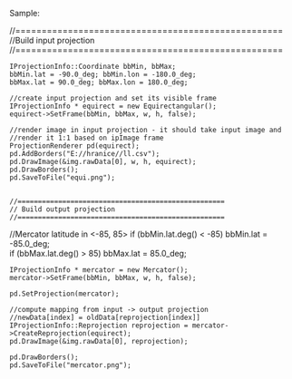 
Sample:

//===================================================
	//Build input projection
	//===================================================

	IProjectionInfo::Coordinate bbMin, bbMax;
	bbMin.lat = -90.0_deg; bbMin.lon = -180.0_deg;	
	bbMax.lat = 90.0_deg; bbMax.lon = 180.0_deg;
	
	//create input projection and set its visible frame
	IProjectionInfo * equirect = new Equirectangular();
	equirect->SetFrame(bbMin, bbMax, w, h, false);

	//render image in input projection - it should take input image and
	//render it 1:1 based on ipImage frame
	ProjectionRenderer pd(equirect);
	pd.AddBorders("E://hranice//ll.csv");
	pd.DrawImage(&img.rawData[0], w, h, equirect);
	pd.DrawBorders();
	pd.SaveToFile("equi.png");


	//===================================================
	// Build output projection
	//===================================================

  //Mercator latitude in <-85, 85>
  if (bbMin.lat.deg() < -85) bbMin.lat = -85.0_deg;			
	if (bbMax.lat.deg() > 85) bbMax.lat = 85.0_deg;
	
	IProjectionInfo * mercator = new Mercator();	
	mercator->SetFrame(bbMin, bbMax, w, h, false);
								
	pd.SetProjection(mercator);
	
	//compute mapping from input -> output projection
	//newData[index] = oldData[reprojection[index]]
	IProjectionInfo::Reprojection reprojection = mercator->CreateReprojection(equirect);
	pd.DrawImage(&img.rawData[0], reprojection);

	pd.DrawBorders();
	pd.SaveToFile("mercator.png");

	
